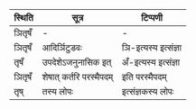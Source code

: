 | स्थिति | सूत्र | टिप्पणी |
| ----- | ------- | ------ |
| ञितृषँ | - | - |
| ञितृषँ | आदिर्ञिटुडवः | ञि-इत्यस्य इत्संज्ञा |
| तृषँ | उपदेशेऽजनुनासिक इत् | अँ-इत्यस्य इत्संज्ञा |
| ञितृषँ | शेषात् कर्तरि परस्मैपदम् | इति परस्मैपदम् |
| तृष् | तस्य लोपः | इत्संज्ञकस्य लोपः |
